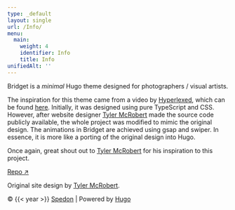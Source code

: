 ```yaml
---
type: _default
layout: single
url: /Info/
menu:
  main:
    weight: 4
    identifier: Info
    title: Info
unifiedAlt: ''
---
```


Bridget is a _minimal_ Hugo theme designed for photographers / visual artists.

The inspiration for this theme came from a video by <u>[Hyperlexed](https://www.youtube.com/@Hyperplexed)</u>, which can be found <u>[here](https://www.youtube.com/watch?v=Jt3A2lNN2aE)</u>. Initially, it was designed using pure TypeScript and CSS. However, after website designer <u>[Tyler McRobert](https://tylermcrobert.com)</u> made the source code publicly available, the whole project was modified to mimic the original design. The animations in Bridget are achieved using gsap and swiper. In essence, it is more like a porting of the original design into Hugo.

Once again, great shout out to <u>[Tyler McRobert](https://tylermcrobert.com)</u> for his inspiration to this project.

[Repo ↗](https://github.com/Sped0n/bridget)

Original site design by <u>[Tyler McRobert](https://tylermcrobert.com)</u>.

&copy; {{< year >}} <u>[Spedon](https://github.com/Sped0n)</u> | Powered by [Hugo](https://gohugo.io)
